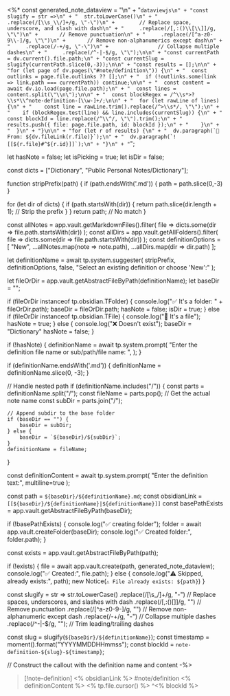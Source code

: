 
<%*
const generated_note_dataview = 
"\n" + 
"```dataviewjs\n" +
"const slugify = str =>\n" +
"  str.toLowerCase()\n" +
"     .replace(/[\\s_\\/]+/g, \"-\")\n" +        // Replace space, underscore, and slash with dash\n" +
"     .replace(/[,:()\\[\\]]/g, \"\")\n" +       // Remove punctuation\n" +
"     .replace(/[^a-z0-9\\-]/g, \"\")\n" +       // Remove non-alphanumerics except dash\n" +
"     .replace(/-+/g, \"-\")\n" +                // Collapse multiple dashes\n" +
"     .replace(/^-|-$/g, \"\");\n\n" +
"const currentPath = dv.current().file.path;\n" +
"const currentSlug = slugify(currentPath.slice(0,-3));\n\n" +
"const results = [];\n\n" +
"for (let page of dv.pages(\"#note/definition\")) {\n" +
"  const outlinks = page.file.outlinks ?? [];\n" +
"  if (!outlinks.some(link => link.path === currentPath)) continue;\n\n" +
"  const content = await dv.io.load(page.file.path);\n" +
"  const lines = content.split(\"\\n\");\n\n" +
"  const blockRegex = /^\\s*>?\\s*\\^note-definition-[\\w-]+/;\n\n" +
"  for (let rawLine of lines) {\n" +
"    const line = rawLine.trim().replace(/^>\\s*/, \"\");\n" +
"    if (blockRegex.test(line) && line.includes(currentSlug)) {\n" +
"      const blockId = line.replace(/^\\^/, \"\").trim();\n" +
"      results.push({ file: page.file.path, id: blockId });\n" +
"    }\n" +
"  }\n" +
"}\n\n" +
"for (let r of results) {\n" +
"  dv.paragraph(`📄 From: ${dv.fileLink(r.file)}`);\n" +
"  dv.paragraph(`![[${r.file}#^${r.id}]]`);\n" +
"}\n" +
"```";

let hasNote = false;
let isPicking = true;
let isDir = false;

const dicts = ["Dictionary", "Public Personal Notes/Dictionary"];

function stripPrefix(path) {
	if (path.endsWith('.md')) {
		path = path.slice(0,-3)
	}

  for (let dir of dicts) {
    if (path.startsWith(dir)) {
      return path.slice(dir.length + 1); // Strip the prefix
    }
  }
  return path; // No match
}

const allNotes = app.vault.getMarkdownFiles().filter(
	file => dicts.some(dir => file.path.startsWith(dir))
);
const allDirs = app.vault.getAllFolders().filter(
	file => dicts.some(dir => file.path.startsWith(dir))
);
const definitionOptions = [
	"New", 
	...allNotes.map(note => note.path),
	...allDirs.map(dir => dir.path)
];

let definitionName = await tp.system.suggester(
	stripPrefix, 
	definitionOptions, 
	false, 
	"Select an existing definition or choose 'New':"
);

let fileOrDir = app.vault.getAbstractFileByPath(definitionName);
let baseDir = "";

if (fileOrDir instanceof tp.obsidian.TFolder) {
  console.log("✅ It's a folder: " + fileOrDir.path);
  baseDir = fileOrDir.path;
  hasNote = false;
  isDir = true;
} else if (fileOrDir instanceof tp.obsidian.TFile) {
  console.log("📄 It's a file");
  hasNote = true;
} else {
  console.log("❌ Doesn't exist");
  baseDir = "Dictionary"
  hasNote = false;
}

if (!hasNote) {
	definitionName = await tp.system.prompt(
		"Enter the definition file name or sub/path/file name: ",
	);
}

if (definitionName.endsWith('.md')) {
	definitionName = definitionName.slice(0, -3);
}

// Handle nested path
if (definitionName.includes("/")) {
	const parts = definitionName.split("/");
	const fileName = parts.pop(); // Get the actual note name
	const subDir = parts.join("/");

	// Append subdir to the base folder
	if (baseDir == "") {
		baseDir = subDir;
	} else {
		baseDir = `${baseDir}/${subDir}`;
	}
	definitionName = fileName;
}

const definitionContent = await tp.system.prompt(
	"Enter the definition text:",
	multiline=true
);

const path = `${baseDir}/${definitionName}.md`;
const obsidianLink = `[[${baseDir}/${definitionName}|${definitionName}]]`
const basePathExists = app.vault.getAbstractFileByPath(baseDir);

if (!basePathExists) {
console.log("✅ creating folder");
	folder = await app.vault.createFolder(baseDir);
	console.log("✅ Created folder:", folder.path);
}

const exists = app.vault.getAbstractFileByPath(path);

if (!exists) {
	file = await app.vault.create(path, generated_note_dataview);
	console.log("✅ Created:", file.path);
} else {
	console.log("⚠️ Skipped, already exists:", path);
	new Notice(`⚠️ File already exists: ${path}`)
}

const slugify = str =>
  str.toLowerCase()
     .replace(/[\s_\/]+/g, "-")           // Replace spaces, underscores, and slashes with dash
     .replace(/[,:()\[\]]/g, "")          // Remove punctuation
     .replace(/[^a-z0-9\-]/g, "")         // Remove non-alphanumeric except dash
     .replace(/-+/g, "-")                 // Collapse multiple dashes
     .replace(/^-|-$/g, "");              // Trim leading/trailing dashes


const slug = slugify(`${baseDir}/${definitionName}`);
const timestamp = moment().format("YYYYMMDDHHmmss");
const blockId = `note-definition-${slug}-${timestamp}`;

// Construct the callout with the definition name and content
-%>
>[!note-definition] <% obsidianLink %> #note/definition
> <% definitionContent %> <% tp.file.cursor() %>
> ^<% blockId %>
